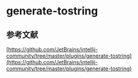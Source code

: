 # generate-tostring

## 参考文献

[https://github.com/JetBrains/intellij-community/tree/master/plugins/generate-tostring](https://github.com/JetBrains/intellij-community/tree/master/plugins/generate-tostring)